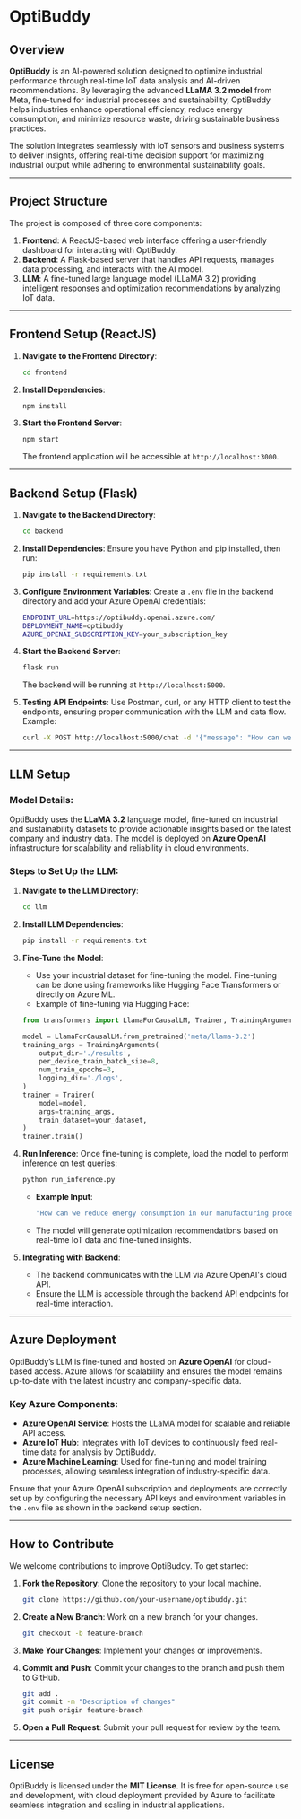 # **OptiBuddy**

## Overview

**OptiBuddy** is an AI-powered solution designed to optimize industrial performance through real-time IoT data analysis and AI-driven recommendations. By leveraging the advanced **LLaMA 3.2 model** from Meta, fine-tuned for industrial processes and sustainability, OptiBuddy helps industries enhance operational efficiency, reduce energy consumption, and minimize resource waste, driving sustainable business practices.

The solution integrates seamlessly with IoT sensors and business systems to deliver insights, offering real-time decision support for maximizing industrial output while adhering to environmental sustainability goals.

---

## **Project Structure**

The project is composed of three core components:

1. **Frontend**: A ReactJS-based web interface offering a user-friendly dashboard for interacting with OptiBuddy.
2. **Backend**: A Flask-based server that handles API requests, manages data processing, and interacts with the AI model.
3. **LLM**: A fine-tuned large language model (LLaMA 3.2) providing intelligent responses and optimization recommendations by analyzing IoT data.

---

## **Frontend Setup (ReactJS)**

1. **Navigate to the Frontend Directory**:
    ```bash
    cd frontend
    ```

2. **Install Dependencies**:
    ```bash
    npm install
    ```

3. **Start the Frontend Server**:
    ```bash
    npm start
    ```

    The frontend application will be accessible at `http://localhost:3000`.

---

## **Backend Setup (Flask)**

1. **Navigate to the Backend Directory**:
    ```bash
    cd backend
    ```

2. **Install Dependencies**:
    Ensure you have Python and pip installed, then run:
    ```bash
    pip install -r requirements.txt
    ```

3. **Configure Environment Variables**:
    Create a `.env` file in the backend directory and add your Azure OpenAI credentials:
    ```bash
    ENDPOINT_URL=https://optibuddy.openai.azure.com/
    DEPLOYMENT_NAME=optibuddy
    AZURE_OPENAI_SUBSCRIPTION_KEY=your_subscription_key
    ```

4. **Start the Backend Server**:
    ```bash
    flask run
    ```

    The backend will be running at `http://localhost:5000`.

5. **Testing API Endpoints**:
    Use Postman, curl, or any HTTP client to test the endpoints, ensuring proper communication with the LLM and data flow. Example:
    ```bash
    curl -X POST http://localhost:5000/chat -d '{"message": "How can we improve factory sustainability?"}'
    ```

---

## **LLM Setup**

### **Model Details**:
OptiBuddy uses the **LLaMA 3.2** language model, fine-tuned on industrial and sustainability datasets to provide actionable insights based on the latest company and industry data. The model is deployed on **Azure OpenAI** infrastructure for scalability and reliability in cloud environments.

### **Steps to Set Up the LLM**:

1. **Navigate to the LLM Directory**:
    ```bash
    cd llm
    ```

2. **Install LLM Dependencies**:
    ```bash
    pip install -r requirements.txt
    ```

3. **Fine-Tune the Model**:
    - Use your industrial dataset for fine-tuning the model. Fine-tuning can be done using frameworks like Hugging Face Transformers or directly on Azure ML.
    - Example of fine-tuning via Hugging Face:
    ```python
    from transformers import LlamaForCausalLM, Trainer, TrainingArguments

    model = LlamaForCausalLM.from_pretrained('meta/llama-3.2')
    training_args = TrainingArguments(
        output_dir='./results',
        per_device_train_batch_size=8,
        num_train_epochs=3,
        logging_dir='./logs',
    )
    trainer = Trainer(
        model=model,
        args=training_args,
        train_dataset=your_dataset,
    )
    trainer.train()
    ```

4. **Run Inference**:
    Once fine-tuning is complete, load the model to perform inference on test queries:
    ```bash
    python run_inference.py
    ```

    - **Example Input**:
        ```bash
        "How can we reduce energy consumption in our manufacturing process?"
        ```

    - The model will generate optimization recommendations based on real-time IoT data and fine-tuned insights.

5. **Integrating with Backend**:
    - The backend communicates with the LLM via Azure OpenAI's cloud API.
    - Ensure the LLM is accessible through the backend API endpoints for real-time interaction.

---

## **Azure Deployment**

OptiBuddy’s LLM is fine-tuned and hosted on **Azure OpenAI** for cloud-based access. Azure allows for scalability and ensures the model remains up-to-date with the latest industry and company-specific data.

### Key Azure Components:

- **Azure OpenAI Service**: Hosts the LLaMA model for scalable and reliable API access.
- **Azure IoT Hub**: Integrates with IoT devices to continuously feed real-time data for analysis by OptiBuddy.
- **Azure Machine Learning**: Used for fine-tuning and model training processes, allowing seamless integration of industry-specific data.

Ensure that your Azure OpenAI subscription and deployments are correctly set up by configuring the necessary API keys and environment variables in the `.env` file as shown in the backend setup section.

---

## **How to Contribute**

We welcome contributions to improve OptiBuddy. To get started:

1. **Fork the Repository**: Clone the repository to your local machine.
    ```bash
    git clone https://github.com/your-username/optibuddy.git
    ```

2. **Create a New Branch**: Work on a new branch for your changes.
    ```bash
    git checkout -b feature-branch
    ```

3. **Make Your Changes**: Implement your changes or improvements.

4. **Commit and Push**: Commit your changes to the branch and push them to GitHub.
    ```bash
    git add .
    git commit -m "Description of changes"
    git push origin feature-branch
    ```

5. **Open a Pull Request**: Submit your pull request for review by the team.

---

## **License**

OptiBuddy is licensed under the **MIT License**. It is free for open-source use and development, with cloud deployment provided by Azure to facilitate seamless integration and scaling in industrial applications.
